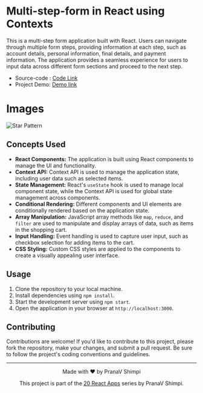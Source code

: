 # Multi-step-form in React using Contexts


This is a multi-step form application built with React. Users can navigate through multiple form steps, providing information at each step, such as account details, personal information, final details, and payment information. The application provides a seamless experience for users to input data across different form sections and proceed to the next step.

- Source-code : [Code Link](https://github.com/PranaV-Shimpi/20-React-apps/tree/main/09-star-rating-pattern)
- Project Demo: [Demo link]()

# Images 
![Star Pattern]()


## Concepts Used

- **React Components:** The application is built using React components to manage the UI and functionality.
- **Context API:** Context API is used to manage the application state, including user data such as selected items.
- **State Management:** React's `useState` hook is used to manage local component state, while the Context API is used for global state management across components.
- **Conditional Rendering:** Different components and UI elements are conditionally rendered based on the application state.
- **Array Manipulation:** JavaScript array methods like `map`, `reduce`, and `filter` are used to manipulate and display arrays of data, such as items in the shopping cart.
- **Input Handling:** Event handling is used to capture user input, such as checkbox selection for adding items to the cart.
- **CSS Styling:** Custom CSS styles are applied to the components to create a visually appealing user interface.

## Usage

1. Clone the repository to your local machine.
2. Install dependencies using `npm install`.
3. Start the development server using `npm start`.
4. Open the application in your browser at `http://localhost:3000`.



## Contributing
Contributions are welcome! If you'd like to contribute to this project, please fork the repository, make your changes, and submit a pull request. Be sure to follow the project's coding conventions and guidelines.

---

<p align="center">
 Made with ❤️ by  PranaV Shimpi
</p>


<p align="center" >This project is part of the <a href="https://github.com/PranaV-Shimpi/20-React-apps" target="_blank">20 React Apps</a> series by PranaV Shimpi.</p>